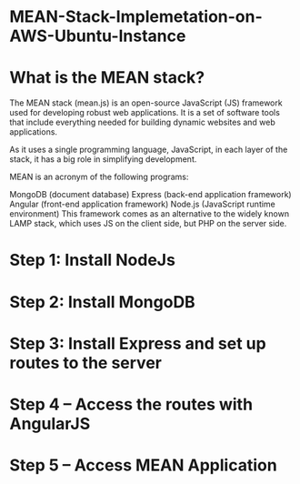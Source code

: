 # MEAN-Stack-Implemetation-on-AWS-Ubuntu-Instance

# What is the MEAN stack?
The MEAN stack (mean.js) is an open-source JavaScript (JS) framework used for developing robust web applications. It is a set of software tools that include everything needed for building dynamic websites and web applications.

As it uses a single programming language, JavaScript, in each layer of the stack, it has a big role in simplifying development.

MEAN is an acronym of the following programs:

MongoDB (document database)
Express (back-end application framework)
Angular (front-end application framework)
Node.js (JavaScript runtime environment)
This framework comes as an alternative to the widely known LAMP stack, which uses JS on the client side, but PHP on the server side.

# Step 1: Install NodeJs
# Step 2: Install MongoDB
# Step 3: Install Express and set up routes to the server
# Step 4 – Access the routes with AngularJS
# Step 5 – Access MEAN Application

